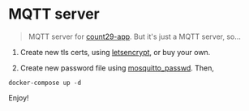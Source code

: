 # MQTT server

> MQTT server for [count29-app][0]. But it's just a MQTT server, so...

1) Create new tls certs, using [letsencrypt][1], or buy your own.

2) Create new password file using [mosquitto_passwd][2]. Then,

```
docker-compose up -d
```

Enjoy!


[0]: https://github.com/manhtai/count29-app
[1]: https://letsencrypt.org/
[2]: https://mosquitto.org/man/mosquitto_passwd-1.html
